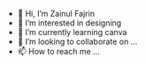 - 👋 Hi, I’m Zainul Fajrin 
- 👀 I’m interested in designing
- 🌱 I’m currently learning canva
- 💞️ I’m looking to collaborate on ...
- 📫 How to reach me ...

<!---
zfes0302/zfes0302 is a ✨ special ✨ repository because its `README.md` (this file) appears on your GitHub profile.
You can click the Preview link to take a look at your changes.
--->

